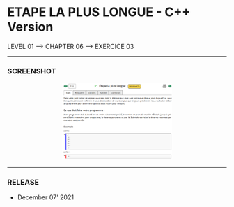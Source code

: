 # ETAPE LA PLUS LONGUE - C++ Version
LEVEL 01 --> CHAPTER 06 --> EXERCICE 03

---
### **SCREENSHOT**

<div align="center">
    <img
        src="https://github.com/Ayckinn/CPP/blob/main/FRANCE_IOI/LEVEL_01/Chapter_06/03_etape_plus_plongue/todo.png"
        alt="DEMO"
        style="width:50%">
</div>

---
### **RELEASE**

- December 07' 2021